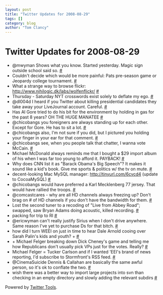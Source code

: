 ```yaml
---
layout: post
title: "Twitter Updates for 2008-08-29"
tags: []
category: blog
author: "Tom Clancy"
---
```


# Twitter Updates for 2008-08-29

<ul>
	<li>@mwyman Shows what you know. Started yesterday. Magic sign outside school said so. <a href="http://twitter.com/tclancy/statuses/902281535">#</a></li>
	<li>Couldn't decide which would be more painful: Pats pre-season game or Jeopardy college tournament. <a href="http://twitter.com/tclancy/statuses/902284149">#</a></li>
	<li>What a strange way to browse flickr: <a href="http://www.nihilogic.dk/labs/wolfenflickr/" rel="nofollow">http://www.nihilogic.dk/labs/wolfenflickr/</a> <a href="http://twitter.com/tclancy/statuses/902285781">#</a></li>
	<li>Thursday - Saturday NYT crosswords exist solely to deflate my ego. <a href="http://twitter.com/tclancy/statuses/902294611">#</a></li>
	<li>@dl004d I heard if you Twitter about killing presidential candidates they take away your LiveJournal account. Careful. <a href="http://twitter.com/tclancy/statuses/902312495">#</a></li>
	<li>Has Al Gore tried to do his bit for the environment by holding in gas for the past 8 years? OH THE HUGE MANATEE <a href="http://twitter.com/tclancy/statuses/902314494">#</a></li>
	<li>@chicobangs you foreigners are always standing up for each other. Except for Gore. He has to sit a lot. <a href="http://twitter.com/tclancy/statuses/902319267">#</a></li>
	<li>@chicobangs also, I'm not sure if you did, but I pictured you holding your finger in your ear for that comment. <a href="http://twitter.com/tclancy/statuses/902320034">#</a></li>
	<li>@chicobangs see, when you people talk that chatter, I wanna vote McCain. <a href="http://twitter.com/tclancy/statuses/902326989">#</a></li>
	<li>Michael McDonald always reminds me that I bought a $29 import album of his when I was far too young to afford it. PAYBACK! <a href="http://twitter.com/tclancy/statuses/902337272">#</a></li>
	<li>Why does CNN list it as "Barack Obama's Big Speech"? It makes it sound like a kid's book. Give me sports &amp; politics w/ the tv on mute. <a href="http://twitter.com/tclancy/statuses/902345992">#</a></li>
	<li>decent-looking Mac MySQL manager: <a href="http://tinyurl.com/6cvcd4" rel="nofollow">http://tinyurl.com/6cvcd4</a> (update to CocoaMySQL) <a href="http://twitter.com/tclancy/statuses/902352087">#</a></li>
	<li>@chicobangs would have preferred a Karl Mecklenberg 77 jersey. That would have rallied the troops. <a href="http://twitter.com/tclancy/statuses/902352622">#</a></li>
	<li>@comcastcares - why are all HD channels always freezing up? Don't brag on # of HD channels if you don't have the bandwidth for them. <a href="http://twitter.com/tclancy/statuses/902371835">#</a></li>
	<li>Lost the second tuner to a recoding of "Live from Abbey Road"; swapped, saw Bryan Adams doing acoustic, killed recording. <a href="http://twitter.com/tclancy/statuses/902393074">#</a></li>
	<li>packing for trip to RI <a href="http://twitter.com/tclancy/statuses/902790872">#</a></li>
	<li>@ericwyman can't really justify Sirius when I don't drive anywhere. Same reason I've yet to purchase Ds for that bitch. <a href="http://twitter.com/tclancy/statuses/902861319">#</a></li>
	<li>how did I turn WEEI on just in time to hear Dale Arnold cooing over Sarah Palin's kids and youth?  + <a href="http://twitter.com/tclancy/statuses/903126951">#</a></li>
	<li>+ Michael Felger breaking down Dick Cheney's game and telling me how Republicans don't usually pick VPs just for the votes. Really? <a href="http://twitter.com/tclancy/statuses/903127479">#</a></li>
	<li>Michael Felger = Tucker Carlson and if I wanted 'EEI's brand of news reporting, I'd subscribe to Stormfront's RSS feed. <a href="http://twitter.com/tclancy/statuses/903128526">#</a></li>
	<li>@CinemaSuicide Dennis &amp; Callahan are basically the same awful person, so it's ok to conflate the two. <a href="http://twitter.com/tclancy/statuses/903148700">#</a></li>
	<li>wish there was a better way to import large projects into svn than checking in an empty directory and slowly adding the relevant subdirs <a href="http://twitter.com/tclancy/statuses/903185383">#</a></li>
</ul>
<p>Powered by <a href="http://alexking.org/projects/wordpress">Twitter Tools</a>.</p>
